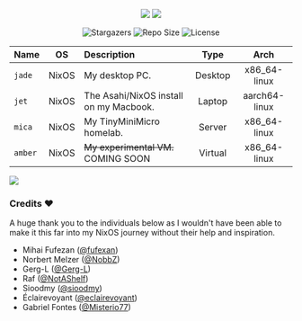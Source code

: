 <p align="center">
  <img src="https://fontmeme.com/permalink/250221/b16cf5b125a581dd730fa677b2e5888d.png" border="0">
  <img src="https://github.com/user-attachments/assets/305f1bc4-153f-458e-9bba-1f80ed9a18fe">
</p>


<p align="center">
		<img alt="Stargazers" src="https://img.shields.io/github/stars/qazer2687/dotfiles?style=for-the-badge&color=ffffff&labelColor=222222"></a>
		<img alt="Repo Size" src="https://img.shields.io/github/repo-size/qazer2687/dotfiles.svg?style=for-the-badge&color=ffffff&labelColor=222222"/></a>
    <img alt="License" src="https://img.shields.io/badge/License-GPLv3-907385605422448742?style=for-the-badge&color=ffffff&labelColor=222222"></a>
</p>

| Name         | OS   | Description                                                                                       |  Type   |     Arch      |
| :----------- | :--: | :------------------------------------------------------------------------------------------------ | :-----: | :-----------: |
| `jade`       | NixOS| My desktop PC.                                                                                    | Desktop | x86_64-linux  |
| `jet`        | NixOS | The Asahi/NixOS install on my Macbook.                                                            | Laptop  | aarch64-linux  |
| `mica`      | NixOS | My TinyMiniMicro homelab.                                                                     | Server  | x86_64-linux  |
| `amber`      | NixOS | ~~My experimental VM.~~ COMING SOON                                                                        | Virtual  | x86_64-linux  |


<img src="https://github.com/user-attachments/assets/305f1bc4-153f-458e-9bba-1f80ed9a18fe">

### Credits ❤️

A huge thank you to the individuals below as I wouldn't have been able to make it this far into my NixOS journey without their help and inspiration.

* Mihai Fufezan ([@fufexan](https://github.com/fufexan))
* Norbert Melzer ([@NobbZ](https://github.com/NobbZ))
* Gerg-L ([@Gerg-L](https://github.com/Gerg-L))
* Raf ([@NotAShelf](https://github.com/NotAShelf))
* Sioodmy ([@sioodmy](https://github.com/sioodmy))
* Éclairevoyant  ([@eclairevoyant](https://github.com/eclairevoyant/))
* Gabriel Fontes ([@Misterio77](https://github.com/Misterio77))